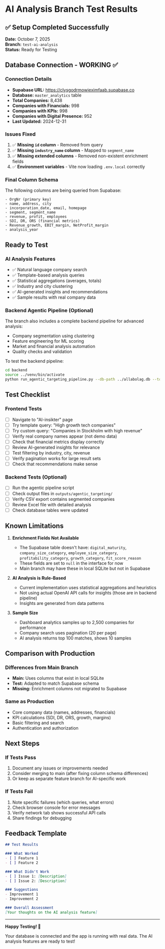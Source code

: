 # AI Analysis Branch Test Results

## ✅ Setup Completed Successfully

**Date:** October 7, 2025  
**Branch:** `test-ai-analysis`  
**Status:** Ready for Testing

## Database Connection - WORKING ✅

### Connection Details
- **Supabase URL:** https://clysgodrmowieximfaab.supabase.co
- **Database:** `master_analytics` table
- **Total Companies:** 8,438
- **Companies with Financials:** 998
- **Companies with KPIs:** 998
- **Companies with Digital Presence:** 952
- **Last Updated:** 2024-12-31

### Issues Fixed
1. ✅ **Missing `id` column** - Removed from query
2. ✅ **Missing `industry_name` column** - Mapped to `segment_name`
3. ✅ **Missing extended columns** - Removed non-existent enrichment fields
4. ✅ **Environment variables** - Vite now loading `.env.local` correctly

### Final Column Schema
The following columns are being queried from Supabase:
```
- OrgNr (primary key)
- name, address, city
- incorporation_date, email, homepage
- segment, segment_name
- revenue, profit, employees
- SDI, DR, ORS (financial metrics)
- Revenue_growth, EBIT_margin, NetProfit_margin
- analysis_year
```

## Ready to Test

### AI Analysis Features
- ✅ Natural language company search
- ✅ Template-based analysis queries
- ✅ Statistical aggregations (averages, totals)
- ✅ Industry and city clustering
- ✅ AI-generated insights and recommendations
- ✅ Sample results with real company data

### Backend Agentic Pipeline (Optional)
The branch also includes a complete backend pipeline for advanced analysis:
- Company segmentation using clustering
- Feature engineering for ML scoring
- Market and financial analysis automation
- Quality checks and validation

To test the backend pipeline:
```bash
cd backend
source ../venv/bin/activate
python run_agentic_targeting_pipeline.py --db-path ../allabolag.db --top 30
```

## Test Checklist

### Frontend Tests
- [ ] Navigate to "AI-insikter" page
- [ ] Try template query: "High growth tech companies"
- [ ] Try custom query: "Companies in Stockholm with high revenue"
- [ ] Verify real company names appear (not demo data)
- [ ] Check that financial metrics display correctly
- [ ] Review AI-generated insights for relevance
- [ ] Test filtering by industry, city, revenue
- [ ] Verify pagination works for large result sets
- [ ] Check that recommendations make sense

### Backend Tests (Optional)
- [ ] Run the agentic pipeline script
- [ ] Check output files in `outputs/agentic_targeting/`
- [ ] Verify CSV export contains segmented companies
- [ ] Review Excel file with detailed analysis
- [ ] Check database tables were updated

## Known Limitations

1. **Enrichment Fields Not Available**
   - The Supabase table doesn't have: `digital_maturity`, `company_size_category`, `employee_size_category`, `profitability_category`, `growth_category`, `fit_score_reason`
   - These fields are set to `null` in the interface for now
   - Main branch may have these in local SQLite but not in Supabase

2. **AI Analysis is Rule-Based**
   - Current implementation uses statistical aggregations and heuristics
   - Not using actual OpenAI API calls for insights (those are in backend pipeline)
   - Insights are generated from data patterns

3. **Sample Size**
   - Dashboard analytics samples up to 2,500 companies for performance
   - Company search uses pagination (20 per page)
   - AI analysis returns top 100 matches, shows 10 samples

## Comparison with Production

### Differences from Main Branch
- **Main:** Uses columns that exist in local SQLite
- **Test:** Adapted to match Supabase schema
- **Missing:** Enrichment columns not migrated to Supabase

### Same as Production
- Core company data (names, addresses, financials)
- KPI calculations (SDI, DR, ORS, growth, margins)
- Basic filtering and search
- Authentication and authorization

## Next Steps

### If Tests Pass
1. Document any issues or improvements needed
2. Consider merging to main (after fixing column schema differences)
3. Or keep as separate feature branch for AI-specific work

### If Tests Fail
1. Note specific failures (which queries, what errors)
2. Check browser console for error messages
3. Verify network tab shows successful API calls
4. Share findings for debugging

## Feedback Template

```markdown
## Test Results

### What Worked
- [ ] Feature 1
- [ ] Feature 2

### What Didn't Work
- [ ] Issue 1: [Description]
- [ ] Issue 2: [Description]

### Suggestions
- Improvement 1
- Improvement 2

### Overall Assessment
[Your thoughts on the AI analysis feature]
```

---

**Happy Testing! 🎉**

Your database is connected and the app is running with real data. The AI analysis features are ready to test!

